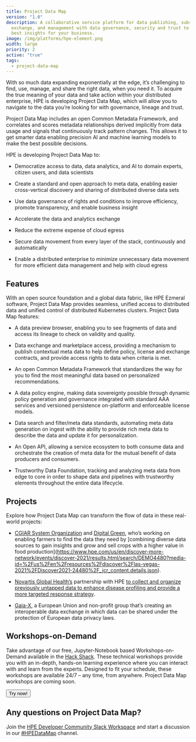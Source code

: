 ```yaml
---
title: Project Data Map
version: "1.0"
description: A collaborative service platform for data publishing, subscription,
  exchange, and management with data governance, security and trust to gain the
  best insights for your business.
image: /img/platforms/hpe-element.png
width: large
priority: 2
active: "true"
tags:
  - project-data-map
---
```

With so much data expanding exponentially at the edge, it’s challenging to find, use, manage, and share the right data, when you need it. To acquire the true meaning of your data and take action within your distributed enterprise, HPE is developing Project Data Map, which will allow you to navigate to the data you’re looking for with governance, lineage and trust. 


Project Data Map includes an open Common Metadata Framework, and correlates and scores metadata relationships derived implicitly from data usage and signals that continuously track pattern changes. This allows it to get smarter data enabling precision AI and machine learning models to make the best possible decisions.  

HPE is developing Project Data Map to:


* Democratize access to data, data analytics, and AI to domain experts, citizen users, and data scientists   


* Create a standard and open approach to meta data, enabling easier cross-vertical discovery and sharing of distributed diverse data sets   


* Use data governance of rights and conditions to improve efficiency, promote transparency, and enable business insight   


* Accelerate the data and analytics exchange   


* Reduce the extreme expense of cloud egress   


* Secure data movement from every layer of the stack, continuously and automatically  
  

* Enable a distributed enterprise to minimize unnecessary data movement for more efficient data management and help with cloud egress   

## Features

With an open source foundation and a global data fabric, like HPE Ezmeral software, Project Data Map provides seamless, unified access to distributed data and unified control of distributed Kubernetes clusters. Project Data Map features:

* A data preview browser, enabling you to see fragments of data and access its lineage to check on validity and quality.   


* Data exchange and marketplace access, providing a mechanism to publish contextual meta data to help define policy, license and exchange contracts, and provide access rights to data when criteria is met.   


* An open Common Metadata Framework that standardizes the way for you to find the most meaningful data based on personalized recommendations.   


* A data policy engine, making data sovereignty possible through dynamic policy generation and governance integrated with standard AAA services and versioned persistence on-platform and enforceable license models.   


* Data search and filter/meta data standards, automating meta data generation on ingest with the ability to provide rich meta data to describe the data and update it for personalization.   


* An Open API, allowing a service ecosystem to both consume data and orchestrate the creation of meta data for the mutual benefit of data producers and consumers.   


* Trustworthy Data Foundation, tracking and analyzing meta data from edge to core in order to shape data and pipelines with trustworthy elements throughout the entire data lifecycle.   




## Projects


Explore how Project Data Map can transform the flow of data in these real-world projects:   


* [CGIAR System Organization](https://www.cgiar.org/how-we-work/governance/system-organization/) and [Digital Green](https://www.digitalgreen.org/), who’s working on enabling farmers to find the data they need by ]combining diverse data sources to gain insights and grow and sell crops with a higher value in food production](https://www.hpe.com/us/en/discover-more-network/events/discover-2021/results.html/search/DEMO4480?media-id=%2Fus%2Fen%2Fresources%2Fdiscover%2Flas-vegas-2021%2FDiscover2021-24480%2F_jcr_content.details.json).   


* [Novartis Global Health’s](https://www.novartis.com/esg/global-health) partnership with HPE [to collect and organize previously untapped data to enhance disease profiling and provide a more targeted response strategy](https://www.hpe.com/us/en/newsroom/news-advisory/2021/06/hewlett-packard-enterprise-and-novartis-join-forces-to-advance-novartis-global-health-efforts.html).   


* [Gaia-X](https://www.data-infrastructure.eu/GAIAX/Navigation/EN/Home/home.html), a European Union and non-profit group that’s creating an interoperable data exchange in which data can be shared under the protection of European data privacy laws.  

 

## Workshops-on-Demand


Take advantage of our free, Jupyter-Notebook based Workshops-on-Demand available in the [Hack Shack](https://developer.hpe.com/hackshack/). These technical workshops provide you with an in-depth, hands-on learning experience where you can interact with and learn from the experts. Designed to fit your schedule, these workshops are available 24/7 – any time, from anywhere. Project Data Map workshops are coming soon.

<link rel="stylesheet" href="https://www.w3schools.com/w3css/4/w3.css">
<div class="w3-container w3-center w3-margin-bottom">
  <a href="/hackshack/workshops"><button type="button" class="button">Try now!</button></a>
</div>


## Any questions on Project Data Map?


Join the [HPE Developer Community Slack Workspace](https://slack.hpedev.io/) and start a discussion in our [#HPEDataMap](https://hpedev.slack.com/archives/C03LU2V1CSJ) channel.
